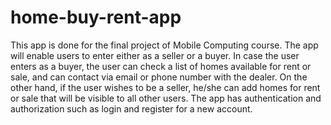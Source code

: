 # home-buy-rent-app
This app is done for the final project of Mobile Computing course. The app will enable users to enter either as a seller or a buyer. In case the user enters as a buyer, the user can check a list of homes available for rent or sale, and can contact via email or phone number with the dealer. On the other hand, if the user wishes to be a seller, he/she can add homes for rent or sale that will be visible to all other users. The app has authentication and authorization such as login and register for a new account.
